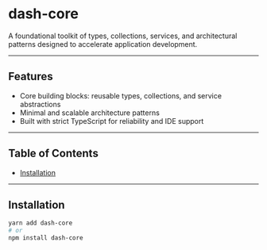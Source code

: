 # dash-core

A foundational toolkit of types, collections, services, and architectural patterns designed to accelerate application development.

---

## Features

- Core building blocks: reusable types, collections, and service abstractions
- Minimal and scalable architecture patterns
- Built with strict TypeScript for reliability and IDE support

---

## Table of Contents

- [Installation](#installation)

---

## Installation

```bash
yarn add dash-core
# or
npm install dash-core
